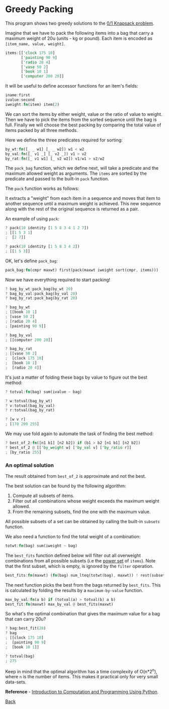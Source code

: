 # Greedy Packing

This program shows two greedy solutions to the [0/1 Knapsack problem](https://en.wikipedia.org/wiki/Knapsack_problem).

Imagine that we have to pack the following items into a bag that carry a maximum weight of 20u (units - kg or pound).
Each item is encoded as `[item_name, value, weight]`.

```rust
items:[['clock 175 10]
       ['painting 90 9]
       ['radio 20 4]
       ['vase 50 2]
       ['book 10 1]
       ['computer 200 20]]
```

It will be useful to define accessor functions for an item's fields:

```rust
iname:first
ivalue:second
iweight:fn(item) item(2)
```

We can sort the items by either weight, value or the ratio of value to weight.
Then we have to pick the items from the sorted sequence until the bag is full.
Finally we will choose the best packing by comparing the total value of items packed by all three methods.

Here we define the three predicates required for sorting:

```rust
by_wt:fn([_ _ w1] [_ _ w2]) w1 < w2
by_val:fn([_ v1 _] [_ v2 _]) v1 > v2
by_rat:fn([_ v1 w1] [_ v2 w2]) v1/w1 > v2/w2
```

The `pack_bag` function, which we define next, will take a predicate and the maximum allowed weight
as arguments. The `items` are sorted by the predicate and passed to the built-in `pack` function.

The `pack` function works as follows:

It extracts a "weight" from each item in a sequence and moves that item to another sequence until a maximum
weight is achieved. This new sequence along with the rest of the original sequence is returned as a pair.

An example of using `pack`:

```rust
? pack(10 identity [1 5 8 3 4 1 2 7])
; [[1 5 3 1]
;  [2 7]]

? pack(10 identity [1 5 8 3 4 2])
; [[1 5 3]]
```

OK, let's define `pack_bag`:

```rust
pack_bag:fn(cmpr maxwt) first(pack(maxwt iweight sort(cmpr, items)))
```

Now we have everything required to start packing!

```rust
? bag_by_wt:pack_bag(by_wt 20)
? bag_by_val:pack_bag(by_val 20)
? bag_by_rat:pack_bag(by_rat 20)

? bag_by_wt
; [[book 10 1]
; [vase 50 2]
; [radio 20 4]
; [painting 90 9]]

? bag_by_val
; [[computer 200 20]]

? bag_by_rat
; [[vase 50 2]
;  [clock 175 10]
;  [book 10 1]
;  [radio 20 4]]
```

It's just a matter of folding these bags by value to figure out the best method:

```rust
? totval:fn(bag) sum(ivalue ~ bag)

? w:totval(bag_by_wt)
? v:totval(bag_by_val)
? r:totval(bag_by_rat)

? [w v r]
; [170 200 255]
```

We may use fold again to automate the task of finding the best method:


```rust
? best_of_2:fn([n1 b1] [n2 b2]) if (b1 > b2 [n1 b1] [n2 b2])
? best_of_2 @ [['by_weight w] ['by_val v] ['by_ratio r]]
; [by_ratio 255]
```

### An optimal solution

The result obtained from `best_of_2` is approximate and not the best.

The best solution can be found by the following algorithm:

1. Compute all subsets of items.
2. Filter out all combinations whose weight exceeds the maximum weight allowed.
3. From the remaining subsets, find the one with the maximum value.

All possible subsets of a set can be obtained by calling the built-in `subsets` function.

We also need a function to find the total weight of a combination:

```rust
totwt:fn(bag) sum(iweight ~ bag)
```

The `best_fits` function defined below will filter out all overweight combinations
from all possible subsets (i.e the [power set](https://en.wikipedia.org/wiki/Power_set) of `items`).
Note that the first subset, which is empty, is ignored by the `filter` operation.

```rust
best_fits:fn(maxwt) (fn(bag) num_lteq(totwt(bag), maxwt)) ! rest(subsets(items))
```

The next function picks the best from the bags returned by `best_fits`.
This is calculated by folding the results by a `maximum-by-value` function.

```rust
max_by_val:fn(a b) if (totval(a) > totval(b) a b)
best_fit:fn(maxwt) max_by_val @ best_fits(maxwt)
```

So what's the optimal combination that gives the maximum value for a bag that can carry 20u?

```rust
? bag:best_fit(20)
? bag
; [[clock 175 10]
;  [painting 90 9]
;  [book 10 1]]

? totval(bag)
; 275
```

Keep in mind that the optimal algorithm has a time complexity of O(n*2<sup>n</sup>), where `n` is the number of items.
This makes it practical only for very small data-sets.

**Reference** - <a href="https://mitpress.mit.edu/books/introduction-computation-and-programming-using-python-second-edition">Introduction to Computation and Programming Using Python</a>.

[Back](../sample.md)